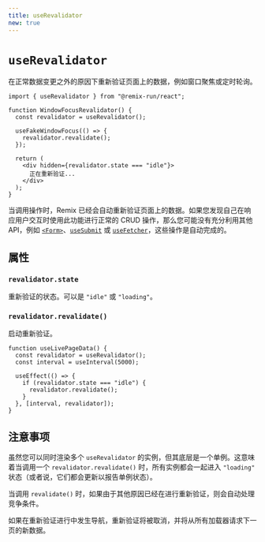 ```yaml
---
title: useRevalidator
new: true
---
```


# `useRevalidator`

在正常数据变更之外的原因下重新验证页面上的数据，例如窗口聚焦或定时轮询。

```tsx
import { useRevalidator } from "@remix-run/react";

function WindowFocusRevalidator() {
  const revalidator = useRevalidator();

  useFakeWindowFocus(() => {
    revalidator.revalidate();
  });

  return (
    <div hidden={revalidator.state === "idle"}>
      正在重新验证...
    </div>
  );
}
```

当调用操作时，Remix 已经会自动重新验证页面上的数据。如果您发现自己在响应用户交互时使用此功能进行正常的 CRUD 操作，那么您可能没有充分利用其他 API，例如 [`<Form>`][form-component]、[`useSubmit`][use-submit] 或 [`useFetcher`][use-fetcher]，这些操作是自动完成的。

## 属性

### `revalidator.state`

重新验证的状态。可以是 `"idle"` 或 `"loading"`。

### `revalidator.revalidate()`

启动重新验证。

```tsx
function useLivePageData() {
  const revalidator = useRevalidator();
  const interval = useInterval(5000);

  useEffect(() => {
    if (revalidator.state === "idle") {
      revalidator.revalidate();
    }
  }, [interval, revalidator]);
}
```

## 注意事项

虽然您可以同时渲染多个 `useRevalidator` 的实例，但其底层是一个单例。这意味着当调用一个 `revalidator.revalidate()` 时，所有实例都会一起进入 `"loading"` 状态（或者说，它们都会更新以报告单例状态）。

当调用 `revalidate()` 时，如果由于其他原因已经在进行重新验证，则会自动处理竞争条件。

如果在重新验证进行中发生导航，重新验证将被取消，并将从所有加载器请求下一页的新数据。

[form-component]: ../components/form  
[use-fetcher]: ./use-fetcher  
[use-submit]: ./use-submit